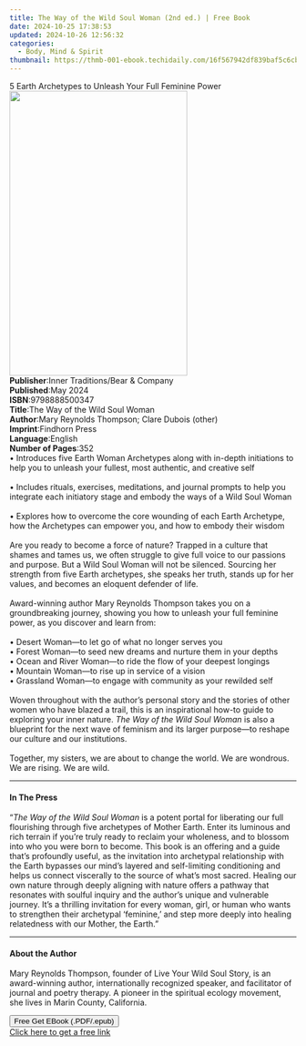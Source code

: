 ```yaml
---
title: The Way of the Wild Soul Woman (2nd ed.) | Free Book
date: 2024-10-25 17:38:53
updated: 2024-10-26 12:56:32
categories:
  - Body, Mind & Spirit
thumbnail: https://thmb-001-ebook.techidaily.com/16f567942df839baf5c6cbdfe3ed9c627bf698cc7d8b2d0b96b8c2498f2875f6.jpg
---
```

<main id="book-container">
  <div class="flex flex-col">
    <div class="book-brief flex-1 py-6 px-4 sm:p-6 md:py-10 md:px-8">
      <!-- brief-->
      <div class="book-brief-main">
        5 Earth Archetypes to Unleash Your Full Feminine Power
      </div>
    </div>
    <div
      class="book-meta-info flex-1 grid gap-4 col-start-1 col-end-3 row-start-1 sm:mb-6 sm:grid-cols-4 lg:gap-6 lg:col-start-2 lg:row-end-6 lg:row-span-6 lg:mb-0"
    >
      <div
        class="book-meta-info-left place-content-center mt-4 p-4 text-sm leading-6 col-start-2 col-span-2 dark:text-slate-400"
      >
        <img
          class="w-full h-500 object-cover rounded-lg sm:h-255 sm:col-span-2 lg:col-span-full"
          src="https://img-001-ebook.techidaily.com/22b5af64accb50988427967b7cf67dca4949c8c0f1f8a28eaed92ee5c3ba0a6d.jpg"
          alt=""
          width="312"
          height="500"
        />
      </div>
      <div
        class="book-meta-info-right mt-2 col-start-1 row-start-2 col-span-3 self-center"
      >
        <!-- meta data  -->
        <div class="flex flex-col px-4 md:px-8">
          <div class="flex-1">
            <strong>Publisher</strong>:<span class="px-2"
              >Inner Traditions/Bear &amp; Company</span
            >
          </div>
          <div class="flex-1">
            <strong>Published</strong>:<span class="px-2">May 2024</span>
          </div>
          <div class="flex-1">
            <strong>ISBN</strong>:<span class="px-2">9798888500347</span>
          </div>
          <div class="flex-1">
            <strong>Title</strong>:<span class="px-2"
              >The Way of the Wild Soul Woman</span
            >
          </div>
          <div class="flex-1">
            <strong>Author</strong>:<span class="px-2"
              >Mary Reynolds Thompson; Clare Dubois (other)</span
            >
          </div>
          <div class="flex-1">
            <strong>Imprint</strong>:<span class="px-2">Findhorn Press</span>
          </div>
          <div class="flex-1">
            <strong>Language</strong>:<span class="px-2">English</span>
          </div>
          <div class="flex-1">
            <strong>Number of Pages</strong>:<span class="px-2">352</span>
          </div>
        </div>
      </div>
    </div>
    <div class="book-description flex-1 py-6 px-4 sm:p-6 md:py-10 md:px-8">
      <div class="book-description-main">
        <div accordion-content="" id="description">
          • Introduces five Earth Woman Archetypes along with in-depth
          initiations to help you to unleash your fullest, most authentic, and
          creative self<br /><br />• Includes rituals, exercises, meditations,
          and journal prompts to help you integrate each initiatory stage and
          embody the ways of a Wild Soul Woman<br /><br />• Explores how to
          overcome the core wounding of each Earth Archetype, how the Archetypes
          can empower you, and how to embody their wisdom<br /><br />Are you
          ready to become a force of nature? Trapped in a culture that shames
          and tames us, we often struggle to give full voice to our passions and
          purpose. But a Wild Soul Woman will not be silenced. Sourcing her
          strength from five Earth archetypes, she speaks her truth, stands up
          for her values, and becomes an eloquent defender of life.
          <br /><br />Award-winning author Mary Reynolds Thompson takes you on a
          groundbreaking journey, showing you how to unleash your full feminine
          power, as you discover and learn from:<br /><br />• Desert Woman—to
          let go of what no longer serves you<br />• Forest Woman—to seed new
          dreams and nurture them in your depths<br />• Ocean and River Woman—to
          ride the flow of your deepest longings<br />• Mountain Woman—to rise
          up in service of a vision<br />• Grassland Woman—to engage with
          community as your rewilded self <br /><br />Woven throughout with the
          author’s personal story and the stories of other women who have blazed
          a trail, this is an inspirational how-to guide to exploring your inner
          nature. <i>The Way of the Wild Soul Woman</i> is also a blueprint for
          the next wave of feminism and its larger purpose—to reshape our
          culture and our institutions. <br /><br />Together, my sisters, we are
          about to change the world. We are wondrous. We are rising. We are
          wild.
        </div>
        <div class="accordion-fader"></div>
      </div>
    </div>
    <div class="book-excerpts flex-1 py-6 px-4 sm:p-6 md:py-10 md:px-8">
      <!-- excerpts-->
      <div class="book-excerpts-main">
        <hr />
        <h4 class="placeholder placeholder-heading">
          <span>In The Press</span>
        </h4>
        <p>
          “<i>The Way of the Wild Soul Woman</i> is a potent portal for
          liberating our full flourishing through five archetypes of Mother
          Earth. Enter its luminous and rich terrain if you’re truly ready to
          reclaim your wholeness, and to blossom into who you were born to
          become. This book is an offering and a guide that’s profoundly useful,
          as the invitation into archetypal relationship with the Earth bypasses
          our mind’s layered and self-limiting conditioning and helps us connect
          viscerally to the source of what’s most sacred. Healing our own nature
          through deeply aligning with nature offers a pathway that resonates
          with soulful inquiry and the author’s unique and vulnerable journey.
          It’s a thrilling invitation for every woman, girl, or human who wants
          to strengthen their archetypal ‘feminine,’ and step more deeply into
          healing relatedness with our Mother, the Earth.”
        </p>
      </div>
    </div>
    <div class="book-about-author flex-1 py-6 px-4 sm:p-6 md:py-10 md:px-8">
      <!-- about author-->
      <div class="book-main-author-main">
        <hr />
        <h4 class="placeholder placeholder-heading">
          <span>About the Author</span>
        </h4>
        <p>
          Mary Reynolds Thompson, founder of Live Your Wild Soul Story, is an
          award-­winning author, internationally recognized speaker, and
          facilitator of journal and poetry therapy. A pioneer in the spiritual
          ecology movement, she lives in Marin County, California.
        </p>
      </div>
    </div>
    <div class="book-free-get flex-1 py-6 px-4 sm:p-6 md:py-10 md:px-8">
      <button
        id="btn-free-get"
        class="bg-blue-500 hover:bg-blue-700 text-white font-bold py-2 px-4 rounded"
      >
        Free Get EBook (.PDF/.epub)
      </button>
      <div id="countdown-display" class="px-2 text-lg mt-2"></div>
      <a
        id="free-link"
        class="hidden bg-blue-500 hover:bg-blue-700 text-white font-bold py-2 px-4 rounded"
        href="https://www.ebooks.com/en-us/book/211013601/the-way-of-the-wild-soul-woman/mary-reynolds-thompson/"
        target="_blank"
        >Click here to get a free link</a
      >
    </div>
    <script>
      let countdownTime = 0;
      let countdownInterval = null;
      document
        .getElementById('btn-free-get')
        .addEventListener('click', startCountdown);
      function startCountdown() {
        countdownTime = new Date().getTime() + 60000 * 3;
        countdownInterval = setInterval(updateCountdown, 1000);
        document.getElementById('btn-free-get').disabled = true;
        document
          .getElementById('btn-free-get')
          .classList.add('bg-gray-500', 'cursor-not-allowed');
      }
      function updateCountdown() {
        let currentTime = new Date().getTime();
        let timeLeft = countdownTime - currentTime;
        let secondsLeft = Math.floor(timeLeft / 1000);
        document.getElementById('countdown-display').innerHTML =
          `Remaining time: ${secondsLeft} seconds.`;
        if (secondsLeft <= 0) {
          clearInterval(countdownInterval);
          document.getElementById('btn-free-get').classList.add('hidden');
          document.getElementById('free-link').classList.remove('hidden');
          document.getElementById('countdown-display').innerHTML = '';
        }
      }
    </script>
  </div>
</main>
